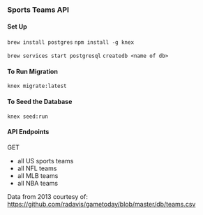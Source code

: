 ### Sports Teams API

#### Set Up
`brew install postgres`
`npm install -g knex`

`brew services start postgresql`
`createdb <name of db>`

#### To Run Migration
`knex migrate:latest`

#### To Seed the Database
`knex seed:run`

#### API Endpoints
GET
* all US sports teams
* all NFL teams
* all MLB teams
* all NBA teams

Data from 2013 courtesy of: https://github.com/radavis/gametoday/blob/master/db/teams.csv

